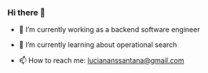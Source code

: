 ### Hi there 👋

- 🔭 I’m currently working as a backend software engineer
- 🌱 I’m currently learning about operational search

- 📫 How to reach me: luciananssantana@gmail.com

